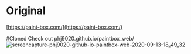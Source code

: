 # Original 

[https://paint-box.com/](https://paint-box.com/)

#Cloned
Check out phj9020.github.io/paintbox_web/
![screencapture-phj9020-github-io-paintbox-web-2020-09-13-18_49_32](https://user-images.githubusercontent.com/26403885/93015174-4d89f900-f5f2-11ea-9c34-f3b2c9e3a986.png)
